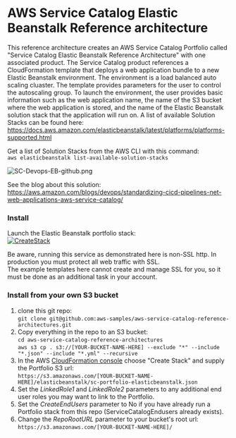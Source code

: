 # AWS Service Catalog Elastic Beanstalk Reference architecture

This reference architecture creates an AWS Service Catalog Portfolio called "Service Catalog Elastic Beanstalk Reference Architecture" with one associated product. 
The Service Catalog product references a CloudFormation template that deploys a web application bundle to a new Elastic Beanstalk environment. 
The environment is a load balanced auto scaling cluaster. The template provides parameters for the user to control the autoscaling group.
To launch the environment, the user provides basic information such as the web application name, the name of the S3 bucket where the web application is stored, 
and the name of the Elastic Beanstalk solution stack that the application will run on. A list of available Solution Stacks can be found here:
https://docs.aws.amazon.com/elasticbeanstalk/latest/platforms/platforms-supported.html

Get a list of Solution Stacks from the AWS CLI with this command:  
```aws elasticbeanstalk list-available-solution-stacks```

![SC-Devops-EB-github.png](SC-Devops-EB-github.png)

See the blog about this solution:
https://aws.amazon.com/blogs/devops/standardizing-cicd-pipelines-net-web-applications-aws-service-catalog/


### Install  
Launch the Elastic Beanstalk portfolio stack:  
[![CreateStack](https://s3.amazonaws.com/cloudformation-examples/cloudformation-launch-stack.png)](https://console.aws.amazon.com/cloudformation/home?region=us-east-1#/stacks/new?stackName=SC-RA-Beanstalk-Portfolio&templateURL=https://aws-service-catalog-reference-architectures.s3.amazonaws.com/elasticbeanstalk/sc-portfolio-elasticbeanstalk.json)

Be aware, running this service as demonstrated here is non-SSL http.  In production you must protect all web traffic with SSL.  
The example templates here cannot create and manage SSL for you, so it must be done as an additional task in your account.


### Install from your own S3 bucket  
1. clone this git repo:  
  ```git clone git@github.com:aws-samples/aws-service-catalog-reference-architectures.git```  
2. Copy everything in the repo to an S3 bucket:  
  ```cd aws-service-catalog-reference-architectures```  
  ```aws s3 cp . s3://[YOUR-BUCKET-NAME-HERE] --exclude "*" --include "*.json" --include "*.yml" --recursive```  
3. In the AWS [CloudFormation console](https://console.aws.amazon.com/cloudformation) choose "Create Stack" and supply the Portfolio S3 url:  
  ```https://s3.amazonaws.com/[YOUR-BUCKET-NAME-HERE]/elasticbeanstalk/sc-portfolio-elasticbeanstalk.json```  
5. Set the _LinkedRole1_ and _LinkedRole2_ parameters to any additional end user roles you may want to link to the Portfolio.
6. Set the _CreateEndUsers_ parameter to No if you have already run a Portfolio stack from this repo (ServiceCatalogEndusers already exists).
7. Change the _RepoRootURL_ parameter to your bucket's root url:  
  ```https://s3.amazonaws.com/[YOUR-BUCKET-NAME-HERE]/``` 

